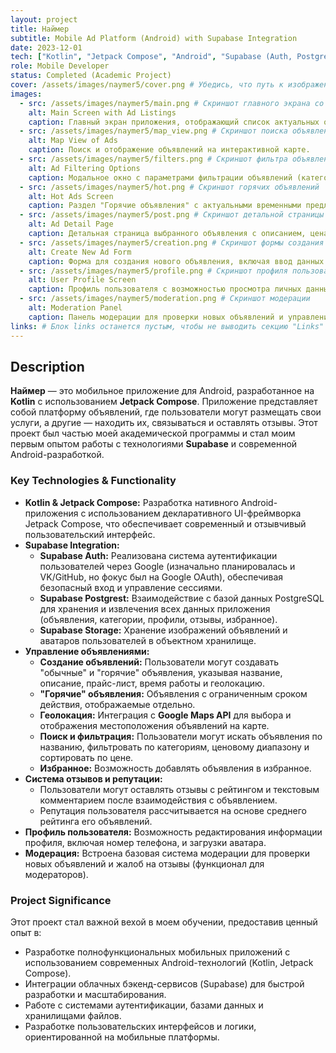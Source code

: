 ```yaml
---
layout: project
title: Наймер
subtitle: Mobile Ad Platform (Android) with Supabase Integration
date: 2023-12-01
tech: ["Kotlin", "Jetpack Compose", "Android", "Supabase (Auth, Postgrest, Storage)", "Google Maps API"]
role: Mobile Developer
status: Completed (Academic Project)
cover: /assets/images/naymer5/cover.png # Убедись, что путь к изображению обложки верный
images:
  - src: /assets/images/naymer5/main.png # Скриншот главного экрана со списком объявлений
    alt: Main Screen with Ad Listings
    caption: Главный экран приложения, отображающий список актуальных объявлений.
  - src: /assets/images/naymer5/map_view.png # Скриншот поиска объявлений на карте
    alt: Map View of Ads
    caption: Поиск и отображение объявлений на интерактивной карте.
  - src: /assets/images/naymer5/filters.png # Скриншот фильтра объявлений
    alt: Ad Filtering Options
    caption: Модальное окно с параметрами фильтрации объявлений (категории, цена, сортировка).
  - src: /assets/images/naymer5/hot.png # Скриншот горячих объявлений
    alt: Hot Ads Screen
    caption: Раздел "Горячие объявления" с актуальными временными предложениями.
  - src: /assets/images/naymer5/post.png # Скриншот детальной страницы объявления
    alt: Ad Detail Page
    caption: Детальная страница выбранного объявления с описанием, ценами и отзывами.
  - src: /assets/images/naymer5/creation.png # Скриншот формы создания объявления
    alt: Create New Ad Form
    caption: Форма для создания нового объявления, включая ввод данных и выбор местоположения.
  - src: /assets/images/naymer5/profile.png # Скриншот профиля пользователя
    alt: User Profile Screen
    caption: Профиль пользователя с возможностью просмотра личных данных и управления объявлениями.
  - src: /assets/images/naymer5/moderation.png # Скриншот модерации
    alt: Moderation Panel
    caption: Панель модерации для проверки новых объявлений и управления отзывами.
links: # Блок links останется пустым, чтобы не выводить секцию "Links"
---
```


## Description

**Наймер** — это мобильное приложение для Android, разработанное на **Kotlin** с использованием **Jetpack Compose**. Приложение представляет собой платформу объявлений, где пользователи могут размещать свои услуги, а другие — находить их, связываться и оставлять отзывы. Этот проект был частью моей академической программы и стал моим первым опытом работы с технологиями **Supabase** и современной Android-разработкой.

### Key Technologies & Functionality

*   **Kotlin & Jetpack Compose:** Разработка нативного Android-приложения с использованием декларативного UI-фреймворка Jetpack Compose, что обеспечивает современный и отзывчивый пользовательский интерфейс.
*   **Supabase Integration:**
    *   **Supabase Auth:** Реализована система аутентификации пользователей через Google (изначально планировалась и VK/GitHub, но фокус был на Google OAuth), обеспечивая безопасный вход и управление сессиями.
    *   **Supabase Postgrest:** Взаимодействие с базой данных PostgreSQL для хранения и извлечения всех данных приложения (объявления, категории, профили, отзывы, избранное).
    *   **Supabase Storage:** Хранение изображений объявлений и аватаров пользователей в объектном хранилище.
*   **Управление объявлениями:**
    *   **Создание объявлений:** Пользователи могут создавать "обычные" и "горячие" объявления, указывая название, описание, прайс-лист, время работы и геолокацию.
    *   **"Горячие" объявления:** Объявления с ограниченным сроком действия, отображаемые отдельно.
    *   **Геолокация:** Интеграция с **Google Maps API** для выбора и отображения местоположения объявлений на карте.
    *   **Поиск и фильтрация:** Пользователи могут искать объявления по названию, фильтровать по категориям, ценовому диапазону и сортировать по цене.
    *   **Избранное:** Возможность добавлять объявления в избранное.
*   **Система отзывов и репутации:**
    *   Пользователи могут оставлять отзывы с рейтингом и текстовым комментарием после взаимодействия с объявлением.
    *   Репутация пользователя рассчитывается на основе среднего рейтинга его объявлений.
*   **Профиль пользователя:** Возможность редактирования информации профиля, включая номер телефона, и загрузки аватара.
*   **Модерация:** Встроена базовая система модерации для проверки новых объявлений и жалоб на отзывы (функционал для модераторов).

### Project Significance

Этот проект стал важной вехой в моем обучении, предоставив ценный опыт в:
*   Разработке полнофункциональных мобильных приложений с использованием современных Android-технологий (Kotlin, Jetpack Compose).
*   Интеграции облачных бэкенд-сервисов (Supabase) для быстрой разработки и масштабирования.
*   Работе с системами аутентификации, базами данных и хранилищами файлов.
*   Разработке пользовательских интерфейсов и логики, ориентированной на мобильные платформы.